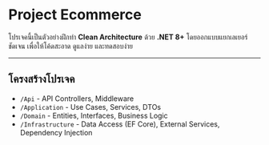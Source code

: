 # Project Ecommerce

โปรเจคนี้เป็นตัวอย่างฝึกทำ **Clean Architecture** ด้วย **.NET 8+**
โดยออกแบบแยกเลเยอร์ชัดเจน เพื่อให้โค้ดสะอาด ดูแลง่าย และทดสอบง่าย

---

## โครงสร้างโปรเจค

- `/Api` - API Controllers, Middleware  
- `/Application` - Use Cases, Services, DTOs  
- `/Domain` - Entities, Interfaces, Business Logic  
- `/Infrastructure` - Data Access (EF Core), External Services, Dependency Injection

